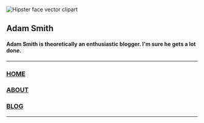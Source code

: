 ![Hipster face vector clipart](hipster-face-bw-400x400.svg)
## Adam Smith
#### Adam Smith is theoretically an enthusiastic blogger. I'm sure he gets a lot done.

---

### [HOME](/)
### [ABOUT](about.html)
### [BLOG](blog/index.html)

---

